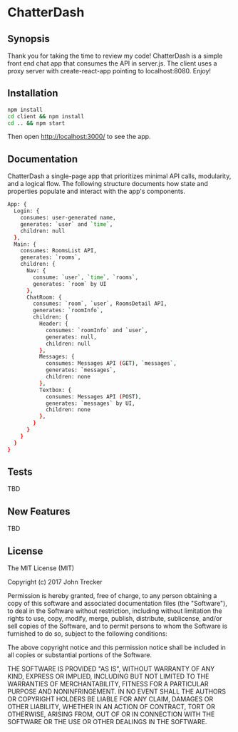 # ChatterDash

## Synopsis

Thank you for taking the time to review my code! ChatterDash is a simple front end chat app that consumes the API in server.js. The client uses a proxy server with create-react-app pointing to localhost:8080. Enjoy!

## Installation

```sh
npm install
cd client && npm install
cd .. && npm start
```

Then open [http://localhost:3000/](http://localhost:3000/) to see the app.

## Documentation

ChatterDash a single-page app that prioritizes minimal API calls, modularity, and a logical flow. The following structure documents how state and properties populate and interact with the app's components.

```sh
App: {
  Login: {
    consumes: user-generated name,
    generates: `user` and `time`,
    children: null
  },
  Main: {
    consumes: RoomsList API,
    generates: `rooms`,
    children: {
      Nav: {
        consume: `user`, `time`, `rooms`,
        generates: `room` by UI
      },
      ChatRoom: {
        consumes: `room`, `user`, RoomsDetail API,
        generates: `roomInfo`,
        children: {
          Header: {
            consumes: `roomInfo` and `user`,
            generates: null,
            children: null
          },
          Messages: {
            consumes: Messages API (GET), `messages`,
            generates: `messages`,
            children: none
          },
          Textbox: {
            consumes: Messages API (POST),
            generates: `messages` by UI,
            children: none
          },
        }
      }
    }
  }
}
```

## Tests

TBD

## New Features

TBD

## License

The MIT License (MIT)

Copyright (c) 2017 John Trecker

Permission is hereby granted, free of charge, to any person obtaining a copy of this software and associated documentation files (the "Software"), to deal in the Software without restriction, including without limitation the rights to use, copy, modify, merge, publish, distribute, sublicense, and/or sell copies of the Software, and to permit persons to whom the Software is furnished to do so, subject to the following conditions:

The above copyright notice and this permission notice shall be included in all copies or substantial portions of the Software.

THE SOFTWARE IS PROVIDED "AS IS", WITHOUT WARRANTY OF ANY KIND, EXPRESS OR IMPLIED, INCLUDING BUT NOT LIMITED TO THE WARRANTIES OF MERCHANTABILITY, FITNESS FOR A PARTICULAR PURPOSE AND NONINFRINGEMENT. IN NO EVENT SHALL THE AUTHORS OR COPYRIGHT HOLDERS BE LIABLE FOR ANY CLAIM, DAMAGES OR OTHER LIABILITY, WHETHER IN AN ACTION OF CONTRACT, TORT OR OTHERWISE, ARISING FROM, OUT OF OR IN CONNECTION WITH THE SOFTWARE OR THE USE OR OTHER DEALINGS IN THE SOFTWARE.